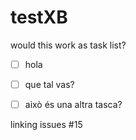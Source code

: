# testXB

would this work as task list?

- [ ] hola
- [ ] que tal vas?
- [ ] això és una altra tasca?


linking issues #15
